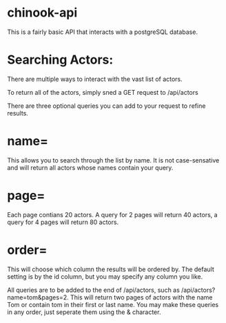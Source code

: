 # chinook-api

This is a fairly basic API that interacts with a postgreSQL database.

# Searching Actors:

There are multiple ways to interact with the vast list of actors.

To return all of the actors, simply sned a GET request to /api/actors

There are three optional queries you can add to your request to refine results.

# name=

This allows you to search through the list by name. It is not case-sensative and will return all actors whose names contain your query.

# page=

Each page contians 20 actors. A query for 2 pages will return 40 actors, a query for 4 pages will return 80 actors.

# order=

This will choose which column the results will be ordered by. The default setting is by the id column, but you may specify any column you like.

All queries are to be added to the end of /api/actors, such as /api/actors?name=tom&pages=2. This will return two pages of actors with the name Tom or contain tom in their first or last name. You may make these queries in any order, just seperate them using the & character.
